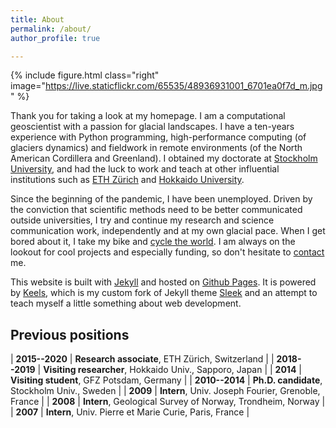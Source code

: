 ```yaml
---
title: About
permalink: /about/
author_profile: true

---
```


{% include figure.html class="right"
  image="https://live.staticflickr.com/65535/48936931001_6701ea0f7d_m.jpg" %}

Thank you for taking a look at my homepage. I am a computational geoscientist
with a passion for glacial landscapes. I have a ten-years experience with
Python programming, high-performance computing (of glaciers dynamics) and
fieldwork in remote environments (of the North American Cordillera and
Greenland). I obtained my doctorate at [Stockholm
University][SU], and had the luck to work and teach at other influential
institutions such as [ETH Zürich][ETHZ] and [Hokkaido University][HU].

[SU]: https://www.natgeo.su.se/english/
[ETHZ]: https://vaw.ethz.ch/en/research/glaciology.html
[GFZ]: https://www.gfz-potsdam.de/en/section/earth-system-modelling/
[HU]: https://www.arc.hokudai.ac.jp/en/

Since the beginning of the pandemic, I have been unemployed. Driven by the
conviction that scientific methods need to be better communicated outside
universities, I try and continue my research and science communication
work, independently and at my own glacial pace. When I get bored about it, I
take my bike and [cycle the world](https://cyclingho.me). I am always on the
lookout for cool projects and especially funding, so don't hesitate to
[contact](/contact/) me.

This website is built with [Jekyll](https://jekyllrb.com) and hosted on
[Github Pages](https://pages.github.com). It is powered by
[Keels](https://juseg.github.io/keels), which is my custom fork of Jekyll theme
[Sleek](https://janczizikow.github.io/sleek) and an attempt to teach myself a
little something about web development.

## Previous positions

| **2015--2020** | **Research associate**, ETH Zürich, Switzerland            |
| **2018--2019** | **Visiting researcher**, Hokkaido Univ., Sapporo, Japan    |
| **2014**       | **Visiting student**, GFZ Potsdam, Germany                 |
| **2010--2014** | **Ph.D. candidate**, Stockholm Univ., Sweden               |
| **2009**       | **Intern**, Univ. Joseph Fourier, Grenoble, France         |
| **2008**       | **Intern**, Geological Survey of Norway, Trondheim, Norway |
| **2007**       | **Intern**, Univ. Pierre et Marie Curie, Paris, France     |
